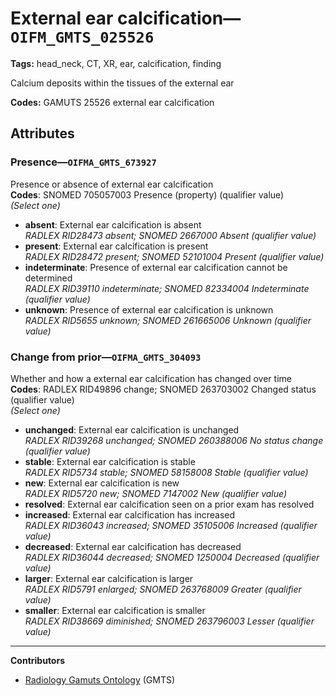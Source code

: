 # External ear calcification—`OIFM_GMTS_025526`

**Tags:** head_neck, CT, XR, ear, calcification, finding

Calcium deposits within the tissues of the external ear

**Codes:** GAMUTS 25526 external ear calcification

## Attributes

### Presence—`OIFMA_GMTS_673927`

Presence or absence of external ear calcification  
**Codes**: SNOMED 705057003 Presence (property) (qualifier value)  
*(Select one)*

- **absent**: External ear calcification is absent  
_RADLEX RID28473 absent; SNOMED 2667000 Absent (qualifier value)_
- **present**: External ear calcification is present  
_RADLEX RID28472 present; SNOMED 52101004 Present (qualifier value)_
- **indeterminate**: Presence of external ear calcification cannot be determined  
_RADLEX RID39110 indeterminate; SNOMED 82334004 Indeterminate (qualifier value)_
- **unknown**: Presence of external ear calcification is unknown  
_RADLEX RID5655 unknown; SNOMED 261665006 Unknown (qualifier value)_

### Change from prior—`OIFMA_GMTS_304093`

Whether and how a external ear calcification has changed over time  
**Codes**: RADLEX RID49896 change; SNOMED 263703002 Changed status (qualifier value)  
*(Select one)*

- **unchanged**: External ear calcification is unchanged  
_RADLEX RID39268 unchanged; SNOMED 260388006 No status change (qualifier value)_
- **stable**: External ear calcification is stable  
_RADLEX RID5734 stable; SNOMED 58158008 Stable (qualifier value)_
- **new**: External ear calcification is new  
_RADLEX RID5720 new; SNOMED 7147002 New (qualifier value)_
- **resolved**: External ear calcification seen on a prior exam has resolved  
- **increased**: External ear calcification has increased  
_RADLEX RID36043 increased; SNOMED 35105006 Increased (qualifier value)_
- **decreased**: External ear calcification has decreased  
_RADLEX RID36044 decreased; SNOMED 1250004 Decreased (qualifier value)_
- **larger**: External ear calcification is larger  
_RADLEX RID5791 enlarged; SNOMED 263768009 Greater (qualifier value)_
- **smaller**: External ear calcification is smaller  
_RADLEX RID38669 diminished; SNOMED 263796003 Lesser (qualifier value)_

---

**Contributors**

- [Radiology Gamuts Ontology](https://gamuts.net/) (GMTS)